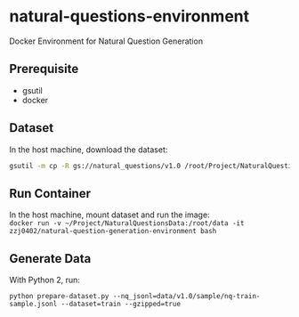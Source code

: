 # natural-questions-environment
Docker Environment for Natural Question Generation

## Prerequisite

- gsutil
- docker

## Dataset

In the host machine, download the dataset:
```bash
gsutil -m cp -R gs://natural_questions/v1.0 /root/Project/NaturalQuestionsData
```

## Run Container
In the host machine, mount dataset and run the image:  
```docker run -v ~/Project/NaturalQuestionsData:/root/data -it zzj0402/natural-question-generation-environment bash```

## Generate Data
With Python 2, run:

```python2
python prepare-dataset.py --nq_jsonl=data/v1.0/sample/nq-train-sample.jsonl --dataset=train --gzipped=true
```